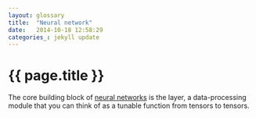 ```yaml
---
layout: glossary
title:  "Neural network"
date:   2014-10-18 12:58:29
categories_: jekyll update
---
```


# {{ page.title }}

The core building block of [neural networks](neural-network.html) is the layer, a data-processing module that you can think of 
as a tunable function from tensors to tensors.
